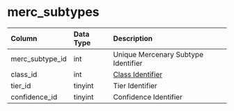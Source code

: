 # merc\_subtypes

| Column | Data Type | Description |
| :--- | :--- | :--- |
| merc\_subtype\_id | int | Unique Mercenary Subtype Identifier |
| class\_id | int | [Class Identifier](https://eqemu.gitbook.io/server/categories/reference-lists/class-list) |
| tier\_id | tinyint | Tier Identifier |
| confidence\_id | tinyint | Confidence Identifier |

